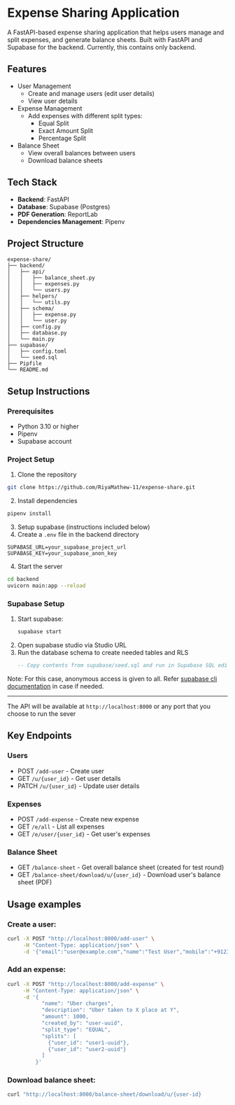 # Expense Sharing Application

A FastAPI-based expense sharing application that helps users manage and split expenses, and generate balance sheets. Built with FastAPI and Supabase for the backend. Currently, this contains only backend.

## Features

- User Management
    - Create and manage users (edit user details)
    - View user details
- Expense Management
    - Add expenses with different split types:
        - Equal Split
        - Exact Amount Split
        - Percentage Split
- Balance Sheet
    - View overall balances between users
    - Download balance sheets

## Tech Stack

- **Backend**: FastAPI
- **Database**: Supabase (Postgres)
- **PDF Generation**: ReportLab
- **Dependencies Management**: Pipenv

## Project Structure
```
expense-share/
├── backend/
│   ├── api/
│   │   ├── balance_sheet.py
│   │   ├── expenses.py
│   │   └── users.py
│   ├── helpers/
│   │   └── utils.py
│   ├── schema/
│   │   ├── expense.py
│   │   └── user.py
│   ├── config.py
│   ├── database.py
│   └── main.py
├── supabase/
│   ├── config.toml
│   └── seed.sql
├── Pipfile
└── README.md
```

## Setup Instructions

### Prerequisites
- Python 3.10 or higher
- Pipenv
- Supabase account


### Project Setup

1. Clone the repository

```bash
git clone https://github.com/RiyaMathew-11/expense-share.git
```
2. Install dependencies 

```bash
pipenv install
```

3. Setup supabase (instructions included below)
3. Create a `.env` file in the backend directory

```env
SUPABASE_URL=your_supabase_project_url
SUPABASE_KEY=your_supabase_anon_key
```
4. Start the server

```bash
cd backend
uvicorn main:app --reload
```



### Supabase Setup

1. Start supabase:
    ```bash
    supabase start
    ```
2. Open supabase studio via Studio URL
3. Run the database schema to create needed tables and RLS
   ```sql
   -- Copy contents from supabase/seed.sql and run in Supabase SQL editor
   ```

Note: For this case, anonymous access is given to all. Refer [supabase cli documentation](https://supabase.com/docs/guides/local-development/cli/getting-started) in case if needed.

---

The API will be available at `http://localhost:8000` or any port that you choose to run the sever

## Key Endpoints

### Users

- POST `/add-user` - Create user
- GET `/u/{user_id}` - Get user details
- PATCH `/u/{user_id}` - Update user details


### Expenses

- POST `/add-expense` - Create new expense
- GET `/e/all` - List all expenses
- GET `/e/user/{user_id}` - Get user's expenses


### Balance Sheet

- GET `/balance-sheet` - Get overall balance sheet (created for test round)
- GET `/balance-sheet/download/u/{user_id}` - Download user's balance sheet (PDF)

## Usage examples

### Create a user:

```bash
curl -X POST "http://localhost:8000/add-user" \
     -H "Content-Type: application/json" \
     -d '{"email":"user@example.com","name":"Test User","mobile":"+912345678901"}'
```

### Add an expense:

```bash
curl -X POST "http://localhost:8000/add-expense" \
     -H "Content-Type: application/json" \
     -d '{
           "name": "Uber charges",
           "description": "Uber taken to X place at Y",
           "amount": 1000,
           "created_by": "user-uuid",
           "split_type": "EQUAL",
           "splits": [
             {"user_id": "user1-uuid"},
             {"user_id": "user2-uuid"}
           ]
         }'

```

### Download balance sheet:

```bash
curl "http://localhost:8000/balance-sheet/download/u/{user-id}
```